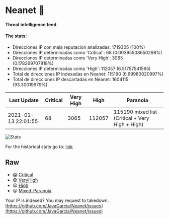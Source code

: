 # Neanet :hocho:
#### Threat intelligence feed
#### The stats:

- Direcciones IP con mala reputacion analizadas: 1719305 (100%)
- Direcciones IP determinadas como 'Critical':  68 (0.00395508650298%)
- Direcciones IP determinadas como 'Very High':  3065 (0.178269707818%)
- Direcciones IP determinadas como 'High':  112057 (6.51757541565)
- Total de direcciones IP indexadas en Neanet:  115190 (6.69980020997%)
- Total de direcciones IP descartadas en Neanet:  1604115 (93.30019979%)

| Last Update | Critical | Very High | High | Paranoia |
| --- | --- | --- | --- | --- |
| 2021-01-13 22:01:55 | 68 | 3065 | 112057 | 115190 mixed list (Critical + Very High + High)|

![Stats](https://docs.google.com/spreadsheets/d/e/2PACX-1vSnaNMIXVabIpDJjufMlzH7poXnshF3mgd8Is1g9ytUEzVsP5my4Trn8f-xkoLLQ38xpL3HtmUexLo6/pubchart?oid=501124687&format=image)

For the historical stats go to: [link](/stats.csv)
## Raw
- :scream: [Critical](https://raw.githubusercontent.com/JavaGarcia/Neanet/master/blacklists/neanet_critical.txt)
- :fearful: [VeryHigh](https://raw.githubusercontent.com/JavaGarcia/Neanet/master/blacklists/neanet_veryHigh.txtt)
- :frowning: [High](https://raw.githubusercontent.com/JavaGarcia/Neanet/master/blacklists/neanet_high.txt)
- :dizzy_face: [Mixed-Paranoia](https://raw.githubusercontent.com/JavaGarcia/Neanet/master/blacklists/neanet_all.txt)


Your IP is indexed? You may request to takedown. [https://github.com/JavaGarcia/Neanet/issues](https://github.com/JavaGarcia/Neanet/issues)




















































































































































































































































































































































































































































































































































































































































































































































































































































































































































































































































































































































































































































































































































































































































































































































































































































































































































































































































































































































































































































































































































































































































































































































































































































































































































































































































































































































































































































































































































































































































































































































































































































































































































































































































































































































































































